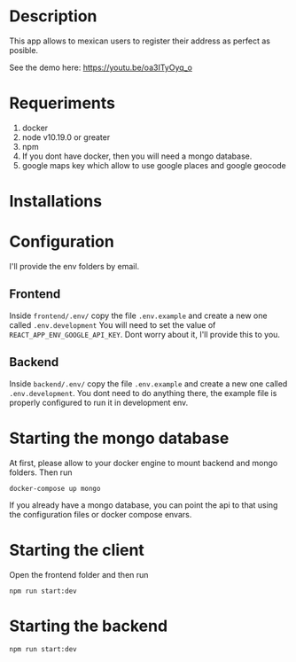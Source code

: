 # Description

This app allows to mexican users to register their address as perfect as posible.

See the demo here: https://youtu.be/oa3ITyOyq_o


# Requeriments

1. docker
2. node v10.19.0 or greater
3. npm
4. If you dont have docker, then you will need a mongo database.
5. google maps key which allow  to use google places and google geocode

# Installations



# Configuration

I'll provide the env folders by email.

## Frontend 

Inside `frontend/.env/` copy the file `.env.example` and create a new one called `.env.development` You will need to set the value of `REACT_APP_ENV_GOOGLE_API_KEY`. Dont worry about it, I'll provide this to you.

## Backend

Inside `backend/.env/` copy the file `.env.example` and create a new one called `.env.development`. You dont need to do anything there, the example file is properly configured to run it in development env.

# Starting the mongo database

At first, please allow to your docker engine to mount backend and mongo folders. Then run

`docker-compose up mongo`

If you already have a mongo database, you can point the api to that using the configuration files or docker compose envars.
# Starting the client

Open the  frontend folder and then run

`npm run start:dev`

# Starting the backend

`npm run start:dev`

